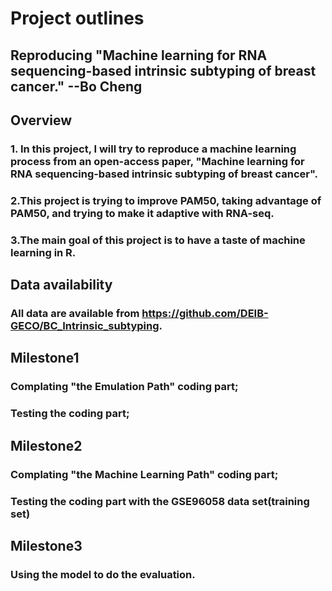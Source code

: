 # Project outlines
## Reproducing "Machine learning for RNA sequencing-based intrinsic subtyping of breast cancer."        --Bo Cheng
## Overview 
### 1. In this project, I will try to reproduce a machine learning process from an open-access paper, "Machine learning for RNA sequencing-based intrinsic subtyping of breast cancer". 
### 2.This project is trying to improve PAM50, taking advantage of PAM50, and trying to make it adaptive with RNA-seq.
### 3.The main goal of this project is to have a taste of machine learning in R.
## Data availability
### All data are available from https://github.com/DEIB-GECO/BC_Intrinsic_subtyping.
## Milestone1
### Complating "the Emulation Path" coding part;
### Testing the coding part;
## Milestone2
### Complating "the Machine Learning Path" coding part;
### Testing the coding part with the GSE96058 data set(training set)
## Milestone3
### Using the model to do the evaluation. 
